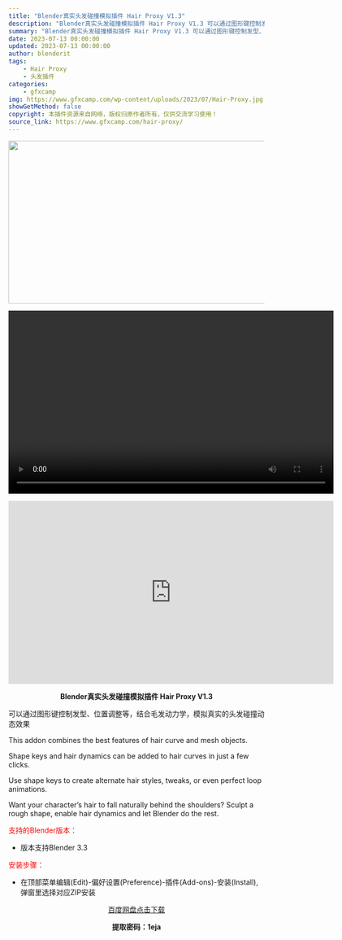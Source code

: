 ```yaml
---
title: "Blender真实头发碰撞模拟插件 Hair Proxy V1.3"
description: "Blender真实头发碰撞模拟插件 Hair Proxy V1.3 可以通过图形键控制发型、位置调整等，结合毛发动力学，模拟真实的头发碰撞动态效果 This addon combines the be..."
summary: "Blender真实头发碰撞模拟插件 Hair Proxy V1.3 可以通过图形键控制发型、位置调整等，结合毛发动力学，模拟真实的头发碰撞动态效果 This addon combines the be..."
date: 2023-07-13 00:00:00
updated: 2023-07-13 00:00:00
author: blenderit
tags: 
    - Hair Proxy
    - 头发插件
categories:
    - gfxcamp
img: https://www.gfxcamp.com/wp-content/uploads/2023/07/Hair-Proxy.jpg
showGetMethod: false
copyright: 本插件资源来自网络，版权归原作者所有，仅供交流学习使用！
source_link: https://www.gfxcamp.com/hair-proxy/
---
```

<div><p><img decoding="async" class="aligncenter size-full wp-image-113462" src="https://www.gfxcamp.com/wp-content/uploads/2023/07/Hair-Proxy.jpg" data-src="https://www.gfxcamp.com/wp-content/uploads/2023/07/Hair-Proxy.jpg" alt="" width="640" height="320" data-srcset="https://www.gfxcamp.com/wp-content/uploads/2023/07/Hair-Proxy.jpg 640w, https://www.gfxcamp.com/wp-content/uploads/2023/07/Hair-Proxy-150x75.jpg 150w" data-sizes="(max-width: 640px) 100vw, 640px"><br>
</p><center><div style="width: 640px;" class="wp-video"><!--[if lt IE 9]><script>document.createElement('video');</script><![endif]-->
<video class="wp-video-shortcode" id="video-113466-1" width="640" height="360" preload="true" controls="controls"><source type="video/mp4" src="https://cloud.video.taobao.com//play/u/80049544/p/2/e/6/t/1/418413348663.mp4?_=1"></source><a href="https://cloud.video.taobao.com//play/u/80049544/p/2/e/6/t/1/418413348663.mp4">https://cloud.video.taobao.com//play/u/80049544/p/2/e/6/t/1/418413348663.mp4</a></video></div></center><p style="text-align: center;"><iframe loading="lazy" src="https://player.youku.com/embed/XNTk3OTgzMzg3Mg==" width="640" height="360" frameborder="0" allowfullscreen="allowfullscreen" data-mce-fragment="1"></iframe></p><p style="text-align: center;"><strong>Blender真实头发碰撞模拟插件 Hair Proxy V1.3</strong></p><p>可以通过图形键控制发型、位置调整等，结合毛发动力学，模拟真实的头发碰撞动态效果</p><p>This addon combines the best features of hair curve and mesh objects.</p><p>Shape keys and hair dynamics can be added to hair curves in just a few clicks.</p><p>Use shape keys to create alternate hair styles, tweaks, or even perfect loop animations.</p><p>Want your character’s hair to fall naturally behind the shoulders? Sculpt a rough shape, enable hair dynamics and let Blender do the rest.</p><p style="text-align: left;"><span style="color: #ff0000;">支持的Blender版本：</span></p><ul>
<li style="text-align: left;">版本支持Blender 3.3</li>
</ul><p style="text-align: left;"><span style="color: #ff0000;">安装步骤：</span></p><ul>
<li>在顶部菜单编辑(Edit)-偏好设置(Preference)-插件(Add-ons)-安装(Install),弹窗里选择对应ZIP安装</li>
</ul><p style="text-align: center;"><a class="maxbutton-3 maxbutton maxbutton-baidu" target="_blank" rel="noopener" href="https://pan.baidu.com/s/1nor0TjdfUO9l3RmVhMtXbw?pwd=1eja"><span class="mb-text">百度网盘点击下载</span></a></p><p style="text-align: center;"><strong>提取密码：1eja</strong></p></div>